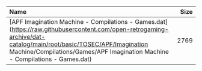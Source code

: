 |Name|Size|
|:---|---:|
|[APF Imagination Machine - Compilations - Games.dat](https://raw.githubusercontent.com/open-retrogaming-archive/dat-catalog/main/root/basic/TOSEC/APF/Imagination Machine/Compilations/Games/APF Imagination Machine - Compilations - Games.dat)|2769|
